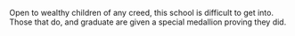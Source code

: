 Open to wealthy children of any creed, this school is difficult to get into.  Those that do, and graduate are given a special medallion proving they did.